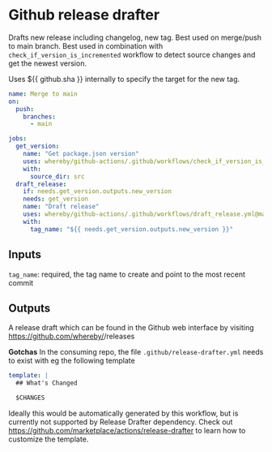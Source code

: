 # Github release drafter

Drafts new release including changelog, new tag. Best used on merge/push to main
branch. Best used in combination with `check_if_version_is_incremented` workflow
to detect source changes and get the newest version.

Uses ${{ github.sha }} internally to specify the target for the new tag.

```yml
name: Merge to main
on:
  push:
    branches:
      - main

jobs:
  get_version:
    name: "Get package.json version"
    uses: whereby/github-actions/.github/workflows/check_if_version_is_incremented.yml@main
    with:
      source_dir: src
  draft_release:
    if: needs.get_version.outputs.new_version
    needs: get_version
    name: "Draft release"
    uses: whereby/github-actions/.github/workflows/draft_release.yml@main
    with:
      tag_name: "${{ needs.get_version.outputs.new_version }}"
```

## Inputs

`tag_name`: required, the tag name to create and point to the most recent commit

## Outputs

A release draft which can be found in the Github web interface by visiting
https://github.com/whereby/<repo>/releases

**Gotchas**
In the consuming repo, the file `.github/release-drafter.yml` needs to exist
with eg the following template

```yml
template: |
  ## What's Changed

  $CHANGES
```

Ideally this would be automatically generated by this workflow, but is currently
not supported by Release Drafter dependency. Check out
https://github.com/marketplace/actions/release-drafter to learn how to customize
the template.

